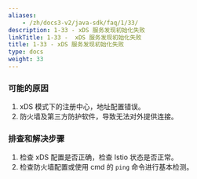 ```yaml
---
aliases:
    - /zh/docs3-v2/java-sdk/faq/1/33/
description: 1-33 - xDS 服务发现初始化失败
linkTitle: 1-33 -  xDS 服务发现初始化失败
title: 1-33 - xDS 服务发现初始化失败
type: docs
weight: 33
---
```




### 可能的原因

1. xDS 模式下的注册中心，地址配置错误。
2. 防火墙及第三方防护软件，导致无法对外提供连接。

### 排查和解决步骤

1. 检查 xDS 配置是否正确，检查 Istio 状态是否正常。
2. 检查防火墙配置或使用 cmd 的 `ping` 命令进行基本检测。